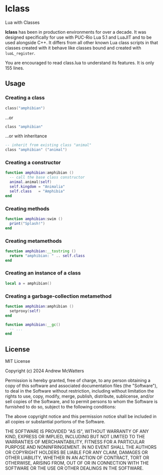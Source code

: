 # lclass
Lua with Classes

**lclass** has been in production environments for over a decade. It was
designed specifically for use with PUC-Rio Lua 5.1 and LuaJIT and to be used
alongside C++. It differs from all other known Lua class scripts in that classes
created with it behave like classes bound and created with `luaL_register`.

You are encouraged to read class.lua to understand its features. It is only 155
lines.

## Usage
### Creating a class
```lua
class("amphibian")
```

...or

```lua
class "amphibian"
```

...or with inheritance

```lua
-- inherit from existing class "animal"
class "amphibian" ("animal")
```

### Creating a constructor
```lua
function amphibian:amphibian ()
  -- call the base class constructor
  animal.animal(self)
  self.kingdom = "Animalia"
  self.class   = "Amphibia"
end
```

### Creating methods
```lua
function amphibian:swim ()
  print("Splash!")
end
```

### Creating metamethods
```lua
function amphibian:__tostring ()
  return "amphibian: " .. self.class
end
```

### Creating an instance of a class
```lua
local a = amphibian()
```

### Creating a garbage-collection metamethod
```lua
function amphibian:amphibian ()
  setproxy(self)
end

function amphibian:__gc()
  -- ...
end
```

## License
MIT License

Copyright (c) 2024 Andrew McWatters

Permission is hereby granted, free of charge, to any person obtaining a copy
of this software and associated documentation files (the "Software"), to deal
in the Software without restriction, including without limitation the rights
to use, copy, modify, merge, publish, distribute, sublicense, and/or sell
copies of the Software, and to permit persons to whom the Software is
furnished to do so, subject to the following conditions:

The above copyright notice and this permission notice shall be included in all
copies or substantial portions of the Software.

THE SOFTWARE IS PROVIDED "AS IS", WITHOUT WARRANTY OF ANY KIND, EXPRESS OR
IMPLIED, INCLUDING BUT NOT LIMITED TO THE WARRANTIES OF MERCHANTABILITY,
FITNESS FOR A PARTICULAR PURPOSE AND NONINFRINGEMENT. IN NO EVENT SHALL THE
AUTHORS OR COPYRIGHT HOLDERS BE LIABLE FOR ANY CLAIM, DAMAGES OR OTHER
LIABILITY, WHETHER IN AN ACTION OF CONTRACT, TORT OR OTHERWISE, ARISING FROM,
OUT OF OR IN CONNECTION WITH THE SOFTWARE OR THE USE OR OTHER DEALINGS IN THE
SOFTWARE.
